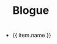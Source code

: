 <script setup>
import { ref } from 'vue'

const items = ref([
  { name: 'Anunciando a Vite 2', link: './announcing-vite2'},
  { name: 'Anunciando a Vite 3', link: './announcing-vite3'},
  { name: 'Anunciando a Vite 4.0', link: './announcing-vite4'},
  { name: 'Anunciando a Vite 4.3', link: './announcing-vite4-3'},
  { name: 'Anunciando a Vite 5', link: './announcing-vite5'},
])
</script>

# Blogue

<ul class="blog-list">
  <li v-for="item in items" class="blog-list__item" >
    <a :href="item.link" class="blog-list__link">{{ item.name }}</a>
  </li>
</ul>

<style scoped>
.blog-list {
  margin-left: 0;
  margin-top: 40px;
  padding-left: 0;
  display: flex;
  flex-direction: column;
  gap: 8px;
}
</style>
